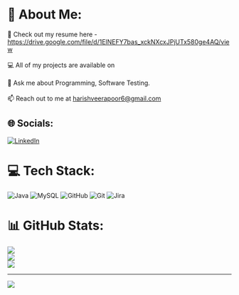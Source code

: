 
# 💫 About Me:
📑 Check out my resume here -https://drive.google.com/file/d/1ElNEFY7bas_xckNXcxJPjUTx580ge4AQ/view<br><br>💻 All of my projects are available on<br><br>💬 Ask me about Programming, Software Testing.<br><br>📫 Reach out to me at harishveerapoor6@gmail.com


## 🌐 Socials:
[![LinkedIn](https://img.shields.io/badge/LinkedIn-%230077B5.svg?logo=linkedin&logoColor=white)](https://linkedin.com/in/www.linkedin.com/in/hareesh-veerapoor-4b4835220) 

# 💻 Tech Stack:
![Java](https://img.shields.io/badge/java-%23ED8B00.svg?style=flat&logo=openjdk&logoColor=white) ![MySQL](https://img.shields.io/badge/mysql-4479A1.svg?style=flat&logo=mysql&logoColor=white) ![GitHub](https://img.shields.io/badge/github-%23121011.svg?style=flat&logo=github&logoColor=white) ![Git](https://img.shields.io/badge/git-%23F05033.svg?style=flat&logo=git&logoColor=white) ![Jira](https://img.shields.io/badge/jira-%230A0FFF.svg?style=flat&logo=jira&logoColor=white)
# 📊 GitHub Stats:
![](https://github-readme-stats.vercel.app/api?username=Harishveerapoor&theme=city_light&hide_border=false&include_all_commits=false&count_private=false)<br/>
![](https://github-readme-streak-stats.herokuapp.com/?user=Harishveerapoor&theme=city_light&hide_border=false)<br/>
![](https://github-readme-stats.vercel.app/api/top-langs/?username=Harishveerapoor&theme=city_light&hide_border=false&include_all_commits=false&count_private=false&layout=compact)

---
[![](https://visitcount.itsvg.in/api?id=Harishveerapoor&icon=0&color=0)](https://visitcount.itsvg.in)

<!-- Proudly created with GPRM ( https://gprm.itsvg.in ) -->
